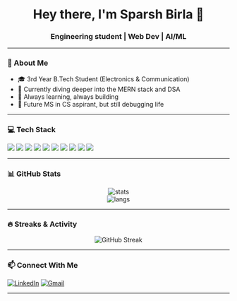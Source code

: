 <h1 align="center">Hey there, I'm Sparsh Birla 👋</h1>
<h3 align="center">Engineering student |  Web Dev  | AI/ML  </h3>

---

### 🚀 About Me

- 🎓 3rd Year B.Tech Student (Electronics & Communication)
- 🎯 Currently diving deeper into the MERN stack and DSA
- 🌱 Always learning, always building
- 🧠 Future MS in CS aspirant, but still debugging life

---

### 💻 Tech Stack

<p align="left">
  <img src="https://img.shields.io/badge/Python-3670A0?style=for-the-badge&logo=python&logoColor=ffdd54"/>
  <img src="https://img.shields.io/badge/C++-00599C?style=for-the-badge&logo=c%2B%2B&logoColor=white"/>
  <img src="https://img.shields.io/badge/HTML5-E34F26?style=for-the-badge&logo=html5&logoColor=white"/>
  <img src="https://img.shields.io/badge/CSS3-1572B6?style=for-the-badge&logo=css3&logoColor=white"/>
  <img src="https://img.shields.io/badge/JavaScript-F7DF1E?style=for-the-badge&logo=javascript&logoColor=black"/>
  <img src="https://img.shields.io/badge/React-20232A?style=for-the-badge&logo=react&logoColor=61DAFB"/>
  <img src="https://img.shields.io/badge/Node.js-339933?style=for-the-badge&logo=nodedotjs&logoColor=white"/>
  <img src="https://img.shields.io/badge/SQL-003B57?style=for-the-badge&logo=postgresql&logoColor=white"/>
  <img src="https://img.shields.io/badge/Git-F05032?style=for-the-badge&logo=git&logoColor=white"/>
  <img src="https://img.shields.io/badge/VS%20Code-0078d7?style=for-the-badge&logo=visual-studio-code&logoColor=white"/>
</p>

---

### 📊 GitHub Stats

<p align="center">
  <img src="https://github-readme-stats.vercel.app/api?username=sparsh13b&show_icons=true&theme=radical" alt="stats" />
  <br>
  <img src="https://github-readme-stats.vercel.app/api/top-langs/?username=sparsh13b&layout=compact&theme=tokyonight" alt="langs" />
</p>

---

### 🔥 Streaks & Activity

<p align="center">
  <img src="https://streak-stats.demolab.com?user=sparsh13b&theme=dark&hide_border=true&border_radius=5" alt="GitHub Streak" />
  <br>
  
</p>

---



### 📫 Connect With Me

[![LinkedIn](https://img.shields.io/badge/LinkedIn-blue?style=for-the-badge&logo=linkedin)](https://www.linkedin.com/in/sparshbirla/)
[![Gmail](https://img.shields.io/badge/Gmail-red?style=for-the-badge&logo=gmail&logoColor=white)](mailto:sparshbirla1@gmail.com)


---



